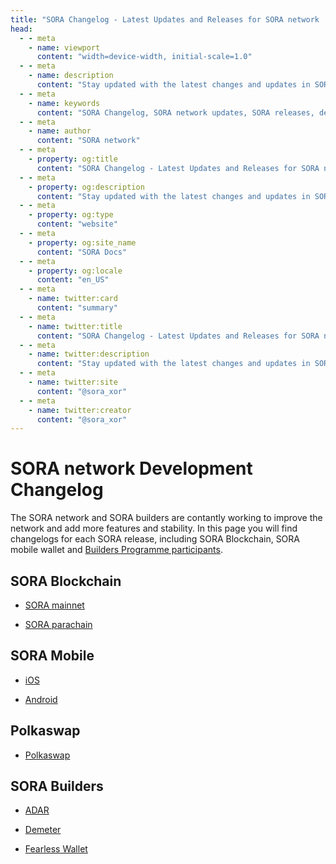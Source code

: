 ```yaml
---
title: "SORA Changelog - Latest Updates and Releases for SORA network | SORA Docs"
head:
  - - meta
    - name: viewport
      content: "width=device-width, initial-scale=1.0"
  - - meta
    - name: description
      content: "Stay updated with the latest changes and updates in SORA network. Explore the SORA Changelog for a comprehensive list of releases, improvements, and new features implemented in SORA's decentralized economic system."
  - - meta
    - name: keywords
      content: "SORA Changelog, SORA network updates, SORA releases, decentralized economic system, new features, improvements"
  - - meta
    - name: author
      content: "SORA network"
  - - meta
    - property: og:title
      content: "SORA Changelog - Latest Updates and Releases for SORA network | SORA Docs"
  - - meta
    - property: og:description
      content: "Stay updated with the latest changes and updates in SORA network. Explore the SORA Changelog for a comprehensive list of releases, improvements, and new features implemented in SORA's decentralized economic system."
  - - meta
    - property: og:type
      content: "website"
  - - meta
    - property: og:site_name
      content: "SORA Docs"
  - - meta
    - property: og:locale
      content: "en_US"
  - - meta
    - name: twitter:card
      content: "summary"
  - - meta
    - name: twitter:title
      content: "SORA Changelog - Latest Updates and Releases for SORA network | SORA Docs"
  - - meta
    - name: twitter:description
      content: "Stay updated with the latest changes and updates in SORA network. Explore the SORA Changelog for a comprehensive list of releases, improvements, and new features implemented in SORA's decentralized economic system."
  - - meta
    - name: twitter:site
      content: "@sora_xor"
  - - meta
    - name: twitter:creator
      content: "@sora_xor"
---
```


# SORA network Development Changelog

The SORA network and SORA builders are contantly working to improve
the network and add more features and stability. In this page you will
find changelogs for each SORA release, including SORA Blockchain, SORA
mobile wallet and [Builders Programme
participants](sora-builders.md).

## SORA Blockchain

- [SORA mainnet](https://github.com/sora-xor/sora2-network/releases)

- [SORA parachain](https://github.com/sora-xor/sora2-parachain/releases)

## SORA Mobile

- [iOS](changelog.md)

- [Android](changelog.md)

## Polkaswap

- [Polkaswap](https://github.com/sora-xor/polkaswap-exchange-web/releases)

## SORA Builders

- [ADAR](changelog.md)

- [Demeter](changelog.md)

- [Fearless Wallet](changelog.md)
